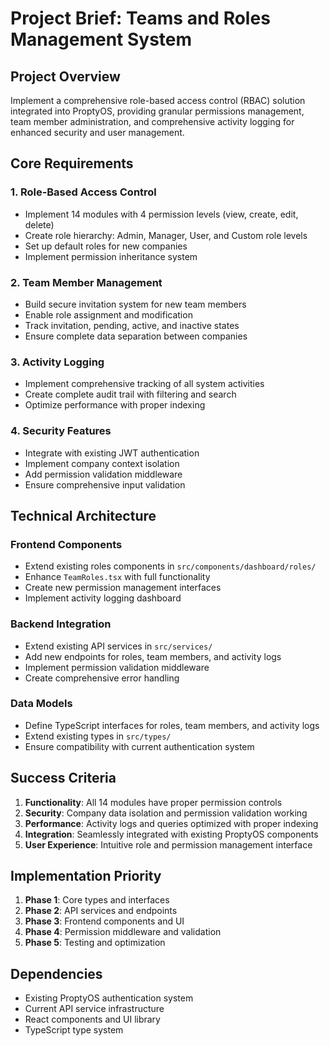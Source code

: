 # Project Brief: Teams and Roles Management System

## Project Overview

Implement a comprehensive role-based access control (RBAC) solution integrated into ProptyOS, providing granular permissions management, team member administration, and comprehensive activity logging for enhanced security and user management.

## Core Requirements

### 1. Role-Based Access Control
- Implement 14 modules with 4 permission levels (view, create, edit, delete)
- Create role hierarchy: Admin, Manager, User, and Custom role levels
- Set up default roles for new companies
- Implement permission inheritance system

### 2. Team Member Management
- Build secure invitation system for new team members
- Enable role assignment and modification
- Track invitation, pending, active, and inactive states
- Ensure complete data separation between companies

### 3. Activity Logging
- Implement comprehensive tracking of all system activities
- Create complete audit trail with filtering and search
- Optimize performance with proper indexing

### 4. Security Features
- Integrate with existing JWT authentication
- Implement company context isolation
- Add permission validation middleware
- Ensure comprehensive input validation

## Technical Architecture

### Frontend Components
- Extend existing roles components in `src/components/dashboard/roles/`
- Enhance `TeamRoles.tsx` with full functionality
- Create new permission management interfaces
- Implement activity logging dashboard

### Backend Integration
- Extend existing API services in `src/services/`
- Add new endpoints for roles, team members, and activity logs
- Implement permission validation middleware
- Create comprehensive error handling

### Data Models
- Define TypeScript interfaces for roles, team members, and activity logs
- Extend existing types in `src/types/`
- Ensure compatibility with current authentication system

## Success Criteria

1. **Functionality**: All 14 modules have proper permission controls
2. **Security**: Company data isolation and permission validation working
3. **Performance**: Activity logs and queries optimized with proper indexing
4. **Integration**: Seamlessly integrated with existing ProptyOS components
5. **User Experience**: Intuitive role and permission management interface

## Implementation Priority

1. **Phase 1**: Core types and interfaces
2. **Phase 2**: API services and endpoints
3. **Phase 3**: Frontend components and UI
4. **Phase 4**: Permission middleware and validation
5. **Phase 5**: Testing and optimization

## Dependencies

- Existing ProptyOS authentication system
- Current API service infrastructure
- React components and UI library
- TypeScript type system


